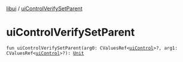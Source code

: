 [libui](index.md) / [uiControlVerifySetParent](./ui-control-verify-set-parent.md)

# uiControlVerifySetParent

`fun uiControlVerifySetParent(arg0: CValuesRef<`[`uiControl`](ui-control/index.md)`>?, arg1: CValuesRef<`[`uiControl`](ui-control/index.md)`>?): `[`Unit`](https://kotlinlang.org/api/latest/jvm/stdlib/kotlin/-unit/index.html)